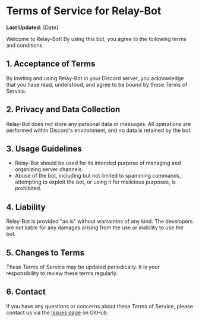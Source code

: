 # Terms of Service for Relay-Bot

**Last Updated:** [Date]

Welcome to Relay-Bot! By using this bot, you agree to the following terms and conditions.

## 1. Acceptance of Terms

By inviting and using Relay-Bot in your Discord server, you acknowledge that you have read, understood, and agree to be bound by these Terms of Service.

## 2. Privacy and Data Collection

Relay-Bot does not store any personal data or messages. All operations are performed within Discord's environment, and no data is retained by the bot.

## 3. Usage Guidelines

- Relay-Bot should be used for its intended purpose of managing and organizing server channels.
- Abuse of the bot, including but not limited to spamming commands, attempting to exploit the bot, or using it for malicious purposes, is prohibited.

## 4. Liability

Relay-Bot is provided "as is" without warranties of any kind. The developers are not liable for any damages arising from the use or inability to use the bot.

## 5. Changes to Terms

These Terms of Service may be updated periodically. It is your responsibility to review these terms regularly.

## 6. Contact

If you have any questions or concerns about these Terms of Service, please contact us via the [Issues page](https://github.com/CaptainCooky/Relay-Bot/issues) on GitHub.
